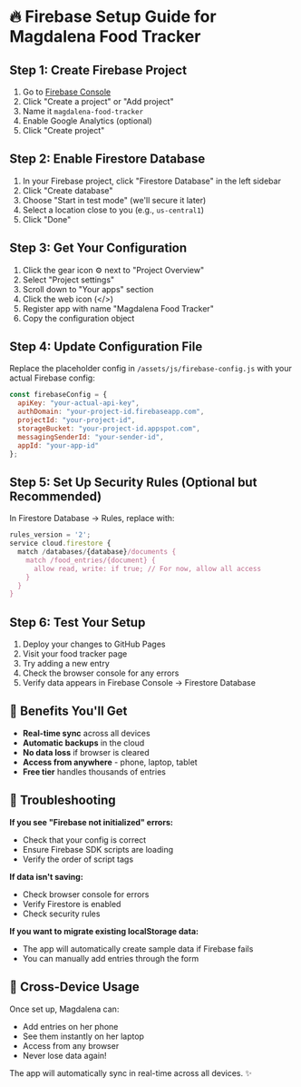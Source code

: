 # 🔥 Firebase Setup Guide for Magdalena Food Tracker

## Step 1: Create Firebase Project

1. Go to [Firebase Console](https://console.firebase.google.com/)
2. Click "Create a project" or "Add project"
3. Name it `magdalena-food-tracker`
4. Enable Google Analytics (optional)
5. Click "Create project"

## Step 2: Enable Firestore Database

1. In your Firebase project, click "Firestore Database" in the left sidebar
2. Click "Create database"
3. Choose "Start in test mode" (we'll secure it later)
4. Select a location close to you (e.g., `us-central1`)
5. Click "Done"

## Step 3: Get Your Configuration

1. Click the gear icon ⚙️ next to "Project Overview"
2. Select "Project settings"
3. Scroll down to "Your apps" section
4. Click the web icon (</>)
5. Register app with name "Magdalena Food Tracker"
6. Copy the configuration object

## Step 4: Update Configuration File

Replace the placeholder config in `/assets/js/firebase-config.js` with your actual Firebase config:

```javascript
const firebaseConfig = {
  apiKey: "your-actual-api-key",
  authDomain: "your-project-id.firebaseapp.com",
  projectId: "your-project-id",
  storageBucket: "your-project-id.appspot.com",
  messagingSenderId: "your-sender-id",
  appId: "your-app-id"
};
```

## Step 5: Set Up Security Rules (Optional but Recommended)

In Firestore Database → Rules, replace with:

```javascript
rules_version = '2';
service cloud.firestore {
  match /databases/{database}/documents {
    match /food_entries/{document} {
      allow read, write: if true; // For now, allow all access
    }
  }
}
```

## Step 6: Test Your Setup

1. Deploy your changes to GitHub Pages
2. Visit your food tracker page
3. Try adding a new entry
4. Check the browser console for any errors
5. Verify data appears in Firebase Console → Firestore Database

## 🎉 Benefits You'll Get

- **Real-time sync** across all devices
- **Automatic backups** in the cloud
- **No data loss** if browser is cleared
- **Access from anywhere** - phone, laptop, tablet
- **Free tier** handles thousands of entries

## 🔧 Troubleshooting

**If you see "Firebase not initialized" errors:**
- Check that your config is correct
- Ensure Firebase SDK scripts are loading
- Verify the order of script tags

**If data isn't saving:**
- Check browser console for errors
- Verify Firestore is enabled
- Check security rules

**If you want to migrate existing localStorage data:**
- The app will automatically create sample data if Firebase fails
- You can manually add entries through the form

## 📱 Cross-Device Usage

Once set up, Magdalena can:
- Add entries on her phone
- See them instantly on her laptop
- Access from any browser
- Never lose data again!

The app will automatically sync in real-time across all devices. ✨ 